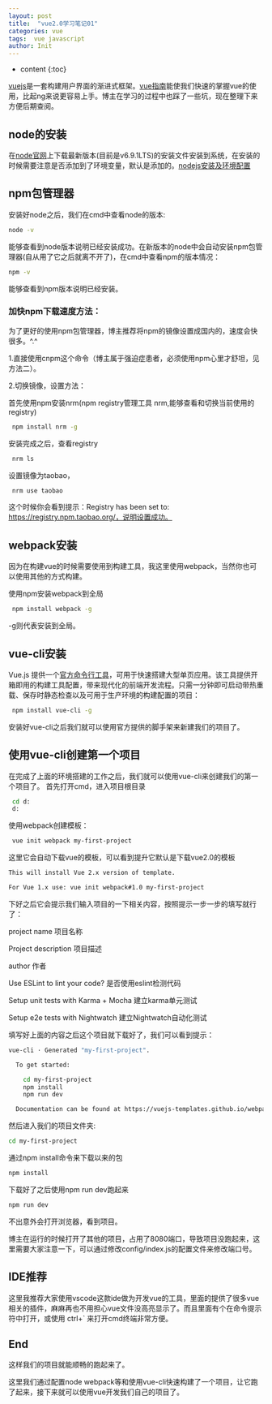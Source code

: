 ```yaml
---
layout: post
title:  "vue2.0学习笔记01"
categories: vue
tags:  vue javascript
author: Init
---
```


* content
{:toc}

[vuejs](http://cn.vuejs.org/)是一套构建用户界面的渐进式框架。[vue指南](http://cn.vuejs.org/v2/guide/installation.html)能使我们快速的掌握vue的使用，比起ng来说更容易上手。博主在学习的过程中也踩了一些坑，现在整理下来方便后期查阅。

## node的安装
在[node官网](https://nodejs.org/en/)上下载最新版本(目前是v6.9.1LTS)的安装文件安装到系统，在安装的时候需要注意是否添加到了环境变量，默认是添加的。[nodejs安装及环境配置](http://jingyan.baidu.com/article/a948d6515d4c850a2dcd2e18.html)
## npm包管理器
安装好node之后，我们在cmd中查看node的版本:
```sh
node -v
```
能够查看到node版本说明已经安装成功。在新版本的node中会自动安装npm包管理器(自从用了它之后就离不开了)，在cmd中查看npm的版本情况：
```sh
npm -v
```
能够查看到npm版本说明已经安装。

### 加快npm下载速度方法：

为了更好的使用npm包管理器，博主推荐将npm的镜像设置成国内的，速度会快很多。^.^

1.直接使用cnpm这个命令（博主属于强迫症患者，必须使用npm心里才舒坦，见方法二）。

2.切换镜像，设置方法：

首先使用npm安装nrm(npm registry管理工具 nrm,能够查看和切换当前使用的registry)
```sh
 npm install nrm -g
```
安装完成之后，查看registry
```sh
 nrm ls
```
设置镜像为taobao，
```sh
 nrm use taobao
```
这个时候你会看到提示：Registry has been set to: https://registry.npm.taobao.org/，说明设置成功。



## webpack安装
因为在构建vue的时候需要使用到构建工具，我这里使用webpack，当然你也可以使用其他的方式构建。

使用npm安装webpack到全局
```sh
 npm install webpack -g
```
-g则代表安装到全局。

## vue-cli安装
Vue.js 提供一个[官方命令行工具](https://github.com/vuejs/vue-cli)，可用于快速搭建大型单页应用。该工具提供开箱即用的构建工具配置，带来现代化的前端开发流程。只需一分钟即可启动带热重载、保存时静态检查以及可用于生产环境的构建配置的项目：
```sh
 npm install vue-cli -g
```
安装好vue-cli之后我们就可以使用官方提供的脚手架来新建我们的项目了。

## 使用vue-cli创建第一个项目
在完成了上面的环境搭建的工作之后，我们就可以使用vue-cli来创建我们的第一个项目了。
首先打开cmd，进入项目根目录
```sh
 cd d:
 d:
```
使用webpack创建模板：
```sh
 vue init webpack my-first-project
```
这里它会自动下载vue的模板，可以看到提升它默认是下载vue2.0的模板
``` sh
This will install Vue 2.x version of template.

For Vue 1.x use: vue init webpack#1.0 my-first-project
```
下好之后它会提示我们输入项目的一下相关内容，按照提示一步一步的填写就行了：

project name 项目名称

Project description 项目描述

author 作者

Use ESLint to lint your code? 是否使用eslint检测代码

Setup unit tests with Karma + Mocha 建立karma单元测试

Setup e2e tests with Nightwatch 建立Nightwatch自动化测试

填写好上面的内容之后这个项目就下载好了，我们可以看到提示：
``` sh
vue-cli · Generated "my-first-project".

  To get started:

    cd my-first-project
    npm install
    npm run dev

  Documentation can be found at https://vuejs-templates.github.io/webpack
```
然后进入我们的项目文件夹:
``` sh
cd my-first-project
```
通过npm install命令来下载以来的包
``` sh
npm install
```
下载好了之后使用npm run dev跑起来
``` sh
npm run dev
```
不出意外会打开浏览器，看到项目。

博主在运行的时候打开了其他的项目，占用了8080端口，导致项目没跑起来，这里需要大家注意一下，可以通过修改config/index.js的配置文件来修改端口号。

## IDE推荐
这里我推荐大家使用vscode这款ide做为开发vue的工具，里面的提供了很多vue相关的插件，麻麻再也不用担心vue文件没高亮显示了。而且里面有个在命令提示符中打开，或使用 ctrl+` 来打开cmd终端非常方便。

## End
这样我们的项目就能顺畅的跑起来了。

这里我们通过配置node webpack等和使用vue-cli快速构建了一个项目，让它跑了起来，接下来就可以使用vue开发我们自己的项目了。
